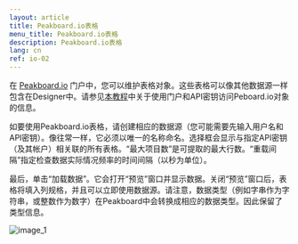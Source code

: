 ```yaml
---
layout: article
title: Peakboard.io表格
menu_title: Peakboard.io表格
description: Peakboard.io表格
lang: cn
ref: io-02
---
```

在 [Peakboard.io](https://peakboard.io) 门户中，您可以维护表格对象。这些表格可以像其他数据源一样包含在Designer中。请参见[本教程](/peakboardio//01-cn-intro-peakboard-io.html)中关于使用门户和API密钥访问Peboard.io对象的信息。

如要使用Peakboard.io表格，请创建相应的数据源（您可能需要先输入用户名和API密钥）。像往常一样，它必须以唯一的名称命名。选择框会显示与指定API密钥（及其帐户）相关联的所有表格。“最大项目数”是可提取的最大行数。“重载间隔”指定检查数据实际情况频率的时间间隔（以秒为单位）。

最后，单击“加载数据”。它会打开“预览”窗口并显示数据。关闭“预览”窗口后，表格将填入列规格，并且可以立即使用数据源。请注意，数据类型（例如字串作为字符串，或整数作为数字）在Peakboard中会转换成相应的数据类型。因此保留了类型信息。

![image_1](/assets/images/peakboard-io/table/datasource_peakboardio_table_01.png)
